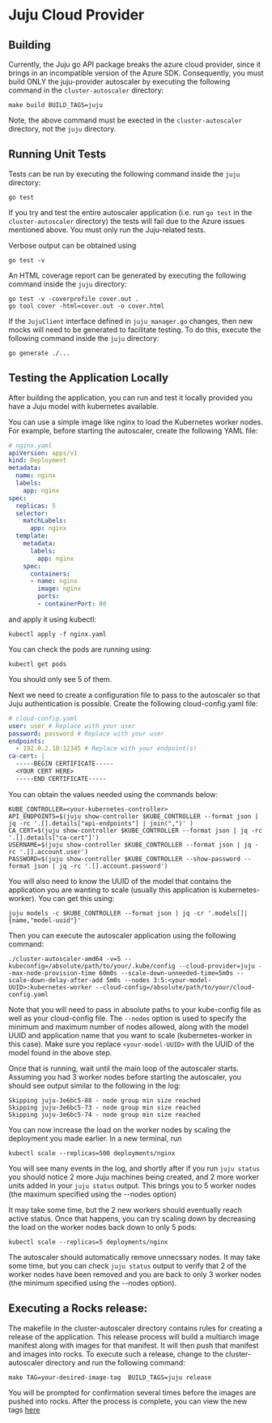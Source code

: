 # Juju Cloud Provider

## Building
Currently, the Juju go API package breaks the azure cloud provider, since it brings in an incompatible version of the Azure SDK. Consequently, you must build ONLY the juju-provider autoscaler by executing the following command in the `cluster-autoscaler` directory:
```
make build BUILD_TAGS=juju
```

Note, the above command must be exected in the `cluster-autoscaler` directory, not the `juju` directory. 

## Running Unit Tests
Tests can be run by executing the following command inside the `juju` directory:
```
go test 
```
If you try and test the entire autoscaler application (i.e. run `go test` in the `cluster-autoscaler` directory) the tests will fail due to the Azure issues mentioned above. You must only run the Juju-related tests. 

Verbose output can be obtained using
```
go test -v
```

An HTML coverage report can be generated by executing the following command inside the `juju` directory:
```
go test -v -coverprofile cover.out .
go tool cover -html=cover.out -o cover.html
```

If the `JujuClient` interface defined in `juju_manager.go` changes, then new mocks will need to be generated to facilitate testing. To do this, execute the following command inside the `juju` directory:
```
go generate ./...
```
## Testing the Application Locally
After building the application, you can run and test it locally provided you have a Juju model with kubernetes available. 

You can use a simple image like nginx to load the Kubernetes worker nodes. For example, before starting the autoscaler, create the following YAML file:

```yaml
# nginx.yaml
apiVersion: apps/v1
kind: Deployment
metadata:
  name: nginx
  labels:
    app: nginx
spec:
  replicas: 5
  selector:
    matchLabels:
      app: nginx
  template:
    metadata:
      labels:
        app: nginx
    spec:
      containers:
      - name: nginx
        image: nginx
        ports:
        - containerPort: 80
```

and apply it using kubectl:
```
kubectl apply -f nginx.yaml
```

You can check the pods are running using:
```
kubectl get pods
```

You should only see 5 of them. 

Next we need to create a configuration file to pass to the autoscaler so that Juju authentication is possible. Create the following cloud-config.yaml file:
```yaml
# cloud-config.yaml
user: user # Replace with your user
password: password # Replace with your user
endpoints:
  - 192.0.2.10:12345 # Replace with your endpoint(s)
ca-cert: |
  -----BEGIN CERTIFICATE-----
  <YOUR CERT HERE>
  -----END CERTIFICATE-----
```

You can obtain the values needed using the commands below:
```
KUBE_CONTROLLER=<your-kubernetes-controller>
API_ENDPOINTS=$(juju show-controller $KUBE_CONTROLLER --format json | jq -rc '.[].details["api-endpoints"] | join(",")' )
CA_CERT=$(juju show-controller $KUBE_CONTROLLER --format json | jq -rc '.[].details["ca-cert"]')
USERNAME=$(juju show-controller $KUBE_CONTROLLER --format json | jq -rc '.[].account.user')
PASSWORD=$(juju show-controller $KUBE_CONTROLLER --show-password --format json | jq -rc '.[].account.password')
```

You will also need to know the UUID of the model that contains the application you are wanting to scale (usually this application is kubernetes-worker). You can get this using:

```
juju models -c $KUBE_CONTROLLER --format json | jq -cr '.models[]|{name,"model-uuid"}'
```

Then you can execute the autoscaler application using the following command:
```
./cluster-autoscaler-amd64 -v=5 --kubeconfig=/absolute/path/to/your/.kube/config --cloud-provider=juju --max-node-provision-time 60m0s --scale-down-unneeded-time=5m0s --scale-down-delay-after-add 5m0s --nodes 3:5:<your-model-UUID>:kubernetes-worker --cloud-config=/absolute/path/to/your/cloud-config.yaml
```

Note that you will need to pass in absolute paths to your kube-config file as well as your cloud-config file. The `--nodes` option is used to specify the minimum and maximum number of nodes allowed, along with the model UUID and application name that you want to scale (kubernetes-worker in this case). Make sure you replace `<your-model-UUID>` with the UUID of the model found in the above step. 

Once that is running, wait until the main loop of the autoscaler starts. Assuming you had 3 worker nodes before starting the autoscaler, you should see output similar to the following in the log:
```
Skipping juju-3e6bc5-88 - node group min size reached
Skipping juju-3e6bc5-73 - node group min size reached
Skipping juju-3e6bc5-74 - node group min size reached
```

You can now increase the load on the worker nodes by scaling the deployment you made earlier. In a new terminal, run
```
kubectl scale --replicas=500 deployments/nginx
```

You will see many events in the log, and shortly after if you run `juju status` you should notice 2 more Juju machines being created, and 2 more worker units added in your `juju status` output. This brings you to 5 worker nodes (the maximum specified using the --nodes option)

It may take some time, but the 2 new workers should eventually reach active status. Once that happens, you can try scaling down by decreasing the load on the worker nodes back down to only 5 pods:
```
kubectl scale --replicas=5 deployments/nginx
```

The autoscaler should automatically remove unnecssary nodes. It may take some time, but you can check `juju status` output to verify that 2 of the worker nodes have been removed and you are back to only 3 worker nodes (the minimum specified using the --nodes option). 

## Executing a Rocks release:

The makefile in the cluster-autoscaler directory contains rules for creating a release of the application. This release process will build a multiarch image manifest along with images for that manifest. It will then push that manifest and images into rocks. To execute such a release, change to the cluster-autoscaler directory and run the following command:
```
make TAG=your-desired-image-tag  BUILD_TAGS=juju release
```

You will be prompted for confirmation several times before the images are pushed into rocks. After the process is complete, you can view the new tags [here](https://rocks.canonical.com/v2/cdk/cluster-autoscaler-juju/tags/list)
